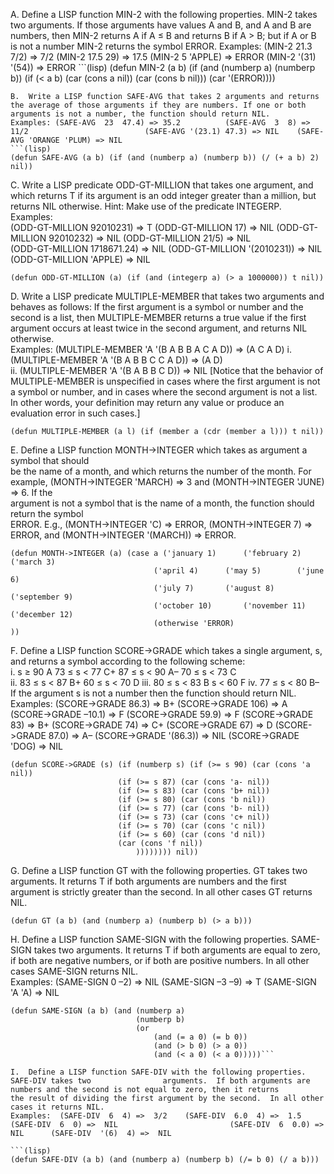 A.	Define a LISP function MIN-2 with the following properties.   MIN-2 takes two arguments.  If          those arguments have values A and B, and A and B are numbers, then MIN-2 returns A if A ≤ B      and returns B if A > B; but if A or B is not a number MIN-2 returns the symbol ERROR. 
Examples: (MIN-2 21.3 7/2)    => 7/2   (MIN-2 17.5 29)    => 17.5     (MIN-2 5 'APPLE) => ERROR       				(MIN-2 '(31) '(54)) => ERROR 
	```(lisp)
(defun MIN-2 (a b) 
(if (and (numberp a) (numberp b)) (if (< a b) (car (cons a nil)) (car (cons b nil))) (car '(ERROR))))
```
B.	Write a LISP function SAFE-AVG that takes 2 arguments and returns the average of those arguments if they are numbers. If one or both arguments is not a number, the function should return NIL. 
Examples: (SAFE-AVG  23  47.4) => 35.2       	(SAFE-AVG  3  8) => 11/2                          (SAFE-AVG '(23.1) 47.3) => NIL   	(SAFE-AVG 'ORANGE 'PLUM) => NIL     
```(lisp)
(defun SAFE-AVG (a b) (if (and (numberp a) (numberp b)) (/ (+ a b) 2) nil))
```

C.	Write a LISP predicate ODD-GT-MILLION that takes one argument, and which returns T if its argument is an odd integer greater than a million, but returns NIL otherwise. Hint: Make use of the predicate INTEGERP.  Examples:   
(ODD-GT-MILLION 92010231) => T (ODD-GT-MILLION 17) => NIL 
(ODD-GT-MILLION 92010232) => NIL	(ODD-GT-MILLION 21/5) => NIL		
(ODD-GT-MILLION 1718671.24) => NIL	(ODD-GT-MILLION '(2010231)) => NIL       
(ODD-GT-MILLION 'APPLE) => NIL 
```(lisp)
(defun ODD-GT-MILLION (a) (if (and (integerp a) (> a 1000000)) t nil))
```

D.	Write a LISP predicate MULTIPLE-MEMBER that takes two arguments and behaves as follows:  If the first argument is a symbol or number and the second is a list, then MULTIPLE-MEMBER returns a true value if the first argument occurs at least twice in the second argument, and returns NIL otherwise.       
Examples: (MULTIPLE-MEMBER 'A '(B A B B A C A D)) => (A C A D) 
i.	(MULTIPLE-MEMBER 'A '(B A B B C C A D)) => (A D)                                                
ii.	(MULTIPLE-MEMBER 'A '(B A B B C D)) => NIL 
[Notice that the behavior of MULTIPLE-MEMBER is unspecified in cases where the first      argument is not a symbol or number, and in cases where the second argument is not a list.  In other words, your definition may return any value or produce an evaluation error in such cases.] 
```(lisp)
(defun MULTIPLE-MEMBER (a l) (if (member a (cdr (member a l))) t nil))
```

E.	Define a LISP function MONTH->INTEGER which takes as argument a symbol that should     
be the name of a month, and which returns the number of the month.  For example, 
(MONTH->INTEGER 'MARCH) => 3  and  (MONTH->INTEGER 'JUNE) => 6.  If the  
argument is not a symbol that is the name of a month, the function should return the symbol  
ERROR.  E.g.,  (MONTH->INTEGER 'C) => ERROR,  (MONTH->INTEGER 7) => ERROR,      and (MONTH->INTEGER '(MARCH)) => ERROR. 
```(lisp)
(defun MONTH->INTEGER (a) (case a ('january 1)		('february 2)		('march 3)
								('april 4)		('may 5)		('june 6)
								('july 7)		('august 8)		('september 9)
								('october 10)		('november 11)		('december 12)
								(otherwise 'ERROR)
))
```

F.	Define a LISP function SCORE->GRADE which takes a single argument, s, and returns a              symbol according to the following scheme:  
i.	s ≥ 90                A                    		73 ≤ s < 77       C+                 			87 ≤ s < 90       A–            	 	70 ≤ s < 73       C     
ii.	83 ≤ s < 87       B+                            60 ≤ s < 70       D 
iii.	80 ≤ s < 83       B                     	s < 60              F 
iv.	77 ≤ s < 80       B–                    
If the argument s is not a number then the function should return NIL.  
Examples:  (SCORE->GRADE 86.3) => B+   (SCORE->GRADE 106) => A    (SCORE->GRADE –10.1) => F                         (SCORE->GRADE 59.9) => F     (SCORE->GRADE 83) => B+    (SCORE->GRADE 74) => C+                         (SCORE->GRADE 67) => D        (SCORE->GRADE 87.0) => A–              (SCORE->GRADE '(86.3)) => NIL    (SCORE->GRADE 'DOG) => NIL        
```(lisp)
(defun SCORE->GRADE (s) (if (numberp s) (if (>= s 90) (car (cons 'a nil)) 
						(if (>= s 87) (car (cons 'a- nil))
						(if (>= s 83) (car (cons 'b+ nil))
						(if (>= s 80) (car (cons 'b nil))
						(if (>= s 77) (car (cons 'b- nil))
						(if (>= s 73) (car (cons 'c+ nil))
						(if (>= s 70) (car (cons 'c nil))
						(if (>= s 60) (car (cons 'd nil))
						(car (cons 'f nil))
							)))))))) nil))
```

G.	Define a LISP function GT with the following properties.  GT takes two arguments.  It                    returns T if both arguments are numbers and the first argument is strictly greater than the                second.  In all other cases GT returns NIL. 
```(lisp)
(defun GT (a b) (and (numberp a) (numberp b) (> a b)))
```

H.	Define a LISP function SAME-SIGN with the following properties.  SAME-SIGN takes two          arguments.  It returns T if both arguments are equal to zero, if both are negative numbers, or if both are positive numbers.  In all other cases SAME-SIGN returns NIL.   
Examples:  (SAME-SIGN 0 –2) => NIL      (SAME-SIGN –3 –9) => T     (SAME-SIGN 'A 'A) => NIL 
```(lisp)
(defun SAME-SIGN (a b) (and (numberp a) 
							(numberp b) 
							(or 
								(and (= a 0) (= b 0)) 
								(and (> b 0) (> a 0)) 
								(and (< a 0) (< a 0)))))```

I.	Define a LISP function SAFE-DIV with the following properties.   SAFE-DIV takes two                arguments.  If both arguments are numbers and the second is not equal to zero, then it returns         the result of dividing the first argument by the second.  In all other cases it returns NIL.   
Examples:  (SAFE-DIV  6  4) =>  3/2    (SAFE-DIV  6.0  4) =>  1.5    (SAFE-DIV  6  0) =>  NIL                         (SAFE-DIV  6  0.0) =>  NIL      (SAFE-DIV  '(6)  4) =>  NIL 

```(lisp)
(defun SAFE-DIV (a b) (and (numberp a) (numberp b) (/= b 0) (/ a b)))
```

